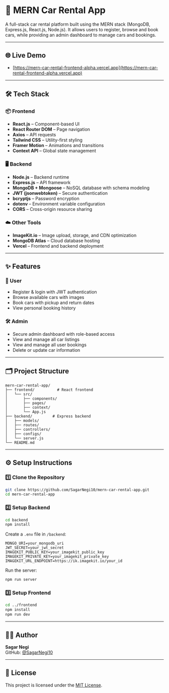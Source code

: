 
# 🚗 MERN Car Rental App

A full-stack car rental platform built using the MERN stack (MongoDB, Express.js, React.js, Node.js). It allows users to register, browse and book cars, while providing an admin dashboard to manage cars and bookings.

---

## 🌐 Live Demo

- [https://mern-car-rental-frontend-alpha.vercel.app](https://mern-car-rental-frontend-alpha.vercel.app)


---

## 🛠️ Tech Stack

### 📦 Frontend
- **React.js** – Component-based UI
- **React Router DOM** – Page navigation
- **Axios** – API requests
- **Tailwind CSS** – Utility-first styling
- **Framer Motion** – Animations and transitions
- **Context API** – Global state management

### 🖥️ Backend
- **Node.js** – Backend runtime
- **Express.js** – API framework
- **MongoDB + Mongoose** – NoSQL database with schema modeling
- **JWT (jsonwebtoken)** – Secure authentication
- **bcryptjs** – Password encryption
- **dotenv** – Environment variable configuration
- **CORS** – Cross-origin resource sharing

### ☁️ Other Tools
- **ImageKit.io** – Image upload, storage, and CDN optimization
- **MongoDB Atlas** – Cloud database hosting
- **Vercel** – Frontend and backend deployment

---

## ✨ Features

### 👤 User
- Register & login with JWT authentication
- Browse available cars with images
- Book cars with pickup and return dates
- View personal booking history

### 🛠️ Admin
- Secure admin dashboard with role-based access
- View and manage all car listings
- View and manage all user bookings
- Delete or update car information

---

## 🗂️ Project Structure

```
mern-car-rental-app/
├── frontend/          # React frontend
│   └── src/
│       ├── components/
│       ├── pages/
│       ├── context/
│       └── App.js
├── backend/         # Express backend
│   ├── models/
│   ├── routes/
│   ├── controllers/
│   ├── configs/
│   └── server.js
└── README.md
```

---

## ⚙️ Setup Instructions

### 1️⃣ Clone the Repository
```bash
git clone https://github.com/SagarNegi10/mern-car-rental-app.git
cd mern-car-rental-app
```

### 2️⃣ Setup Backend
```bash
cd backend
npm install
```

Create a `.env` file in `/backend`:

```
MONGO_URI=your_mongodb_uri
JWT_SECRET=your_jwt_secret
IMAGEKIT_PUBLIC_KEY=your_imagekit_public_key
IMAGEKIT_PRIVATE_KEY=your_imagekit_private_key
IMAGEKIT_URL_ENDPOINT=https://ik.imagekit.io/your_id
```

Run the server:
```bash
npm run server
```

### 3️⃣ Setup Frontend
```bash
cd ../frontend
npm install
npm run dev
```

---

## 👨‍💻 Author

**Sagar Negi**  
GitHub: [@SagarNegi10](https://github.com/SagarNegi10)

---

## 📄 License

This project is licensed under the [MIT License](LICENSE).
